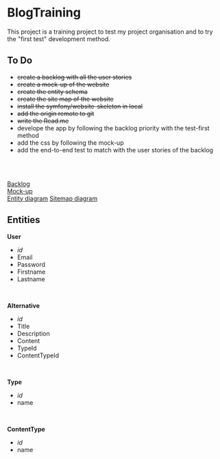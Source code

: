 # BlogTraining

This project is a training project to test my project organisation and to try the "first test" development method. 

## To Do 
- ~~create a backlog with all the user stories~~
- ~~create a mock-up of the website~~
- ~~create the entity schema~~
- ~~create the site map of the website~~
- ~~install the symfony/website-skeleton in local~~
- ~~add the origin remote to git~~
- ~~write the Read.me~~
- develope the app by following the backlog priority with the test-first method
- add the css by following the mock-up
- add the end-to-end test to match with the user stories of the backlog
<br>
<br>

[Backlog](https://docs.google.com/spreadsheets/d/1IqGYPxU0CKftvMIUjacMXJA0FwGxybf_QqFzJ9RCFvA/edit?usp=sharing)<br>
[Mock-up](https://www.figma.com/proto/NPzOdMc70Jtwab6i7hAelx/mock-up?node-id=1%3A2&scaling=min-zoom)<br>
[Entity diagram](https://drive.google.com/file/d/1QU0ZPWntNJrShk8EGn9O4zAjmyAd3X7f/view?usp=sharing)
[Sitemap diagram](https://drive.google.com/file/d/1ddp1XgEQuWALtQ5VDZYvc9cXq-v5Rxln/view?usp=sharing)
<br>

## Entities

**User**
- *id*
- Email
- Password
- Firstname
- Lastname
<br>

**Alternative**
- *id*
- Title
- Description
- Content
- TypeId
- ContentTypeId
<br>

**Type**
- *id*
- name
<br>

**ContentType**
- *id*
- name
<br>
